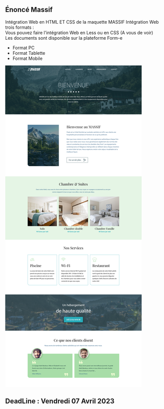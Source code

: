 ## Énoncé Massif
Intégration Web en HTML ET CSS de la maquette MASSIF
Intégration Web trois formats :  
Vous pouvez faire l'intégration Web en Less ou en CSS (A vous de voir)  
Les documents sont disponible sur la plateforme Form-e

* Format PC
* Format Tablette
* Format Mobile  

![Legendary](profile/img/Massif-Desktop.png)&nbsp;&nbsp;

## DeadLine : Vendredi 07 Avril 2023
